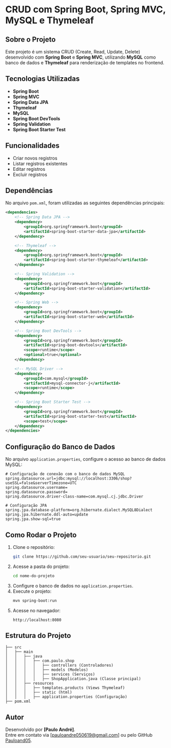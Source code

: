 # CRUD com Spring Boot, Spring MVC, MySQL e Thymeleaf

## Sobre o Projeto
Este projeto é um sistema CRUD (Create, Read, Update, Delete) desenvolvido com **Spring Boot** e **Spring MVC**, utilizando **MySQL** como banco de dados e **Thymeleaf** para renderização de templates no frontend. 

## Tecnologias Utilizadas
- **Spring Boot**
- **Spring MVC**
- **Spring Data JPA**
- **Thymeleaf**
- **MySQL**
- **Spring Boot DevTools**
- **Spring Validation**
- **Spring Boot Starter Test**

## Funcionalidades
- Criar novos registros
- Listar registros existentes
- Editar registros
- Excluir registros

## Dependências
No arquivo `pom.xml`, foram utilizadas as seguintes dependências principais:

```xml
<dependencies>
    <!-- Spring Data JPA -->
    <dependency>
        <groupId>org.springframework.boot</groupId>
        <artifactId>spring-boot-starter-data-jpa</artifactId>
    </dependency>

    <!-- Thymeleaf -->
    <dependency>
        <groupId>org.springframework.boot</groupId>
        <artifactId>spring-boot-starter-thymeleaf</artifactId>
    </dependency>

    <!-- Spring Validation -->
    <dependency>
        <groupId>org.springframework.boot</groupId>
        <artifactId>spring-boot-starter-validation</artifactId>
    </dependency>

    <!-- Spring Web -->
    <dependency>
        <groupId>org.springframework.boot</groupId>
        <artifactId>spring-boot-starter-web</artifactId>
    </dependency>

    <!-- Spring Boot DevTools -->
    <dependency>
        <groupId>org.springframework.boot</groupId>
        <artifactId>spring-boot-devtools</artifactId>
        <scope>runtime</scope>
        <optional>true</optional>
    </dependency>

    <!-- MySQL Driver -->
    <dependency>
        <groupId>com.mysql</groupId>
        <artifactId>mysql-connector-j</artifactId>
        <scope>runtime</scope>
    </dependency>

    <!-- Spring Boot Starter Test -->
    <dependency>
        <groupId>org.springframework.boot</groupId>
        <artifactId>spring-boot-starter-test</artifactId>
        <scope>test</scope>
    </dependency>
</dependencies>
```

## Configuração do Banco de Dados
No arquivo `application.properties`, configure o acesso ao banco de dados MySQL:

```properties
# Configuração de conexão com o banco de dados MySQL
spring.datasource.url=jdbc:mysql://localhost:3306/shop?useSSL=false&serverTimezone=UTC
spring.datasource.username=
spring.datasource.password=
spring.datasource.driver-class-name=com.mysql.cj.jdbc.Driver

# Configuração JPA
spring.jpa.database-platform=org.hibernate.dialect.MySQL8Dialect
spring.jpa.hibernate.ddl-auto=update
spring.jpa.show-sql=true
```

## Como Rodar o Projeto
1. Clone o repositório:
   ```bash
   git clone https://github.com/seu-usuario/seu-repositorio.git
   ```
2. Acesse a pasta do projeto:
   ```bash
   cd nome-do-projeto
   ```
3. Configure o banco de dados no `application.properties`.
4. Execute o projeto:
   ```bash
   mvn spring-boot:run
   ```
5. Acesse no navegador:
   ```
   http://localhost:8080
   ```

## Estrutura do Projeto
```
├── src
│   ├── main
│   │   ├── java
│   │   │   ├── com.paulo.shop
│   │   │   │   ├── controllers (Controladores)
│   │   │   │   ├── models (Modelos)
│   │   │   │   ├── services (Serviços)
│   │   │   │   ├── ShopApplication.java (Classe principal)
│   │   ├── resources
│   │   │   ├── templates.products (Views Thymeleaf)
│   │   │   ├── static (html)
│   │   │   ├── application.properties (Configuração)
├── pom.xml
```

## Autor
Desenvolvido por **[Paulo André]**.  
Entre em contato via [pauloandre050619@gmail.com] ou pelo GitHub [Pauloand05](https://github.com/Pauloand05).
